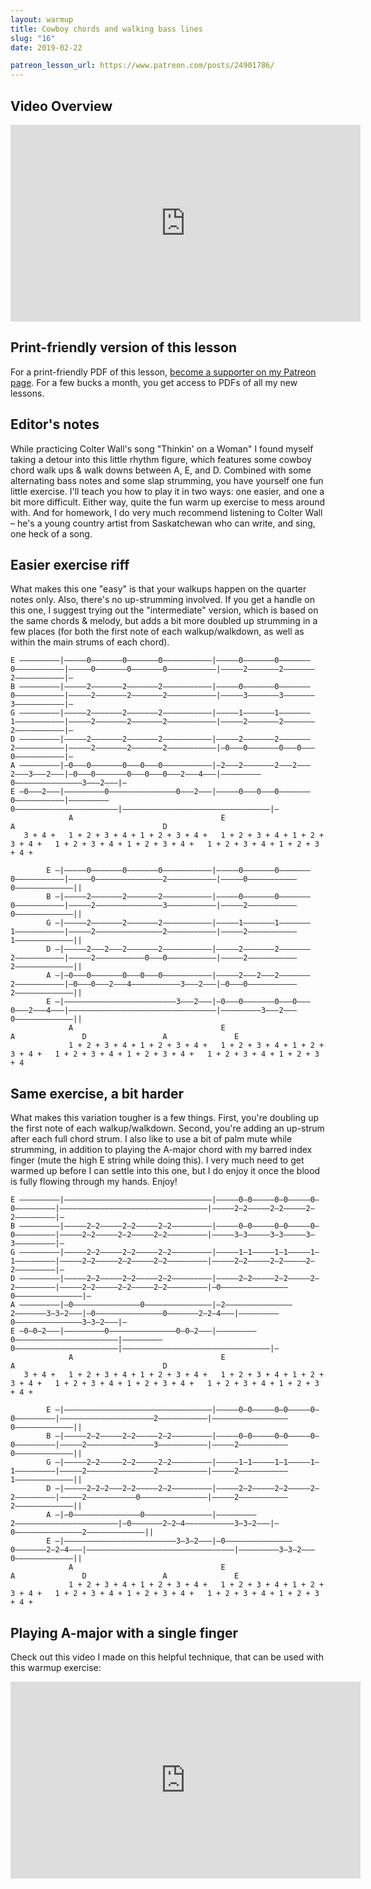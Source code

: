 ```yaml
---
layout: warmup
title: Cowboy chords and walking bass lines
slug: "16"
date: 2019-02-22

patreon_lesson_url: https://www.patreon.com/posts/24901786/
---
```


## Video Overview

<iframe width="560" height="315" src="https://www.youtube.com/embed/8GSHjffgXe0?showinfo=0" frameborder="0" allowfullscreen></iframe>

<!-- Coming soon... -->

## Print-friendly version of this lesson

For a print-friendly PDF of this lesson, [become a supporter on my Patreon page](https://www.patreon.com/posts/24901786). For a few bucks a month, you get access to PDFs of all my new lessons.

<!-- Coming soon... -->

## Editor's notes

While practicing Colter Wall's song "Thinkin' on a Woman" I found myself taking a detour into this little rhythm figure, which features some cowboy chord walk ups & walk downs between A, E, and D. Combined with some alternating bass notes and some slap strumming, you have yourself one fun little exercise. I'll teach you how to play it in two ways: one easier, and one a bit more difficult. Either way, quite the fun warm up exercise to mess around with. And for homework, I do very much recommend listening to Colter Wall – he's a young country artist from Saskatchewan who can write, and sing, one heck of a song.

## Easier exercise riff

What makes this one "easy" is that your walkups happen on the quarter notes only. Also, there's no up-strumming involved. If you get a handle on this one, I suggest trying out the "intermediate" version, which is based on the same chords & melody, but adds a bit more doubled up strumming in a few places (for both the first note of each walkup/walkdown, as well as within the main strums of each chord).

    E –––––––––|–––––0–––––––0–––––––0–––––––––––|–––––0–––––––0–––––––0–––––––––––|–––––0–––––––0–––––––0–––––––––––|–––––2–––––––2–––––––2–––––––––––|–
    B –––––––––|–––––2–––––––2–––––––2–––––––––––|–––––0–––––––0–––––––0–––––––––––|–––––2–––––––2–––––––2–––––––––––|–––––3–––––––3–––––––3–––––––––––|–
    G –––––––––|–––––2–––––––2–––––––2–––––––––––|–––––1–––––––1–––––––1–––––––––––|–––––2–––––––2–––––––2–––––––––––|–––––2–––––––2–––––––2–––––––––––|–
    D –––––––––|–––––2–––––––2–––––––2–––––––––––|–––––2–––––––2–––––––2–––––––––––|–––––2–––––––2–––––––2–––––––––––|–0–––0–––––––0–––0–––0–––––––––––|–
    A –––––––––|–0–––0–––––––0–––0–––0–––––––––––|–2–––2–––––––2–––2–––2–––3–––2–––|–0–––0–––––––0–––0–––0–––2–––4–––|–––––––––0–––––––––––––––3–––2–––|–
    E –0–––2–––|–––––––––0–––––––––––––––0–––2–––|–––––0–––0–––0–––––––0–––––––––––|–––––––––0–––––––––––––––––––––––|–––––––––––––––––––––––––––––––––|–
                 A                                 E                                 A                                 D
       3 + 4 +   1 + 2 + 3 + 4 + 1 + 2 + 3 + 4 +   1 + 2 + 3 + 4 + 1 + 2 + 3 + 4 +   1 + 2 + 3 + 4 + 1 + 2 + 3 + 4 +   1 + 2 + 3 + 4 + 1 + 2 + 3 + 4 +

            E –|–––––0–––––––0–––––––0–––––––––––|–––––0–––––––0–––––––0–––––––––––|–––––0–––––––––––––––2–––––––––––|–––––0–––––––––––0–––––––––––––||
            B –|–––––2–––––––2–––––––2–––––––––––|–––––0–––––––0–––––––0–––––––––––|–––––2–––––––––––––––3–––––––––––|–––––2–––––––––––0–––––––––––––||
            G –|–––––2–––––––2–––––––2–––––––––––|–––––1–––––––1–––––––1–––––––––––|–––––2–––––––––––––––2–––––––––––|–––––2–––––––––––1–––––––––––––||
            D –|–––––2–––2–––2–––––––2–––––––––––|–––––2–––––––2–––––––2–––––––––––|–––––2–––––––––––0–––0–––––––––––|–––––2–––––––––––2–––––––––––––||
            A –|–0–––0–––––––0–––0–––0–––––––––––|–––––2–––2–––2–––––––2–––––––––––|–0–––0–––2–––4–––––––––––3–––2–––|–0–––0–––––––––––2–––––––––––––||
            E –|–––––––––––––––––––––––––3–––2–––|–0–––0–––––––0–––0–––0–––2–––4–––|–––––––––––––––––––––––––––––––––|–––––––––3–––2–––0–––––––––––––||
                 A                                 E                                 A               D                 A               E
                 1 + 2 + 3 + 4 + 1 + 2 + 3 + 4 +   1 + 2 + 3 + 4 + 1 + 2 + 3 + 4 +   1 + 2 + 3 + 4 + 1 + 2 + 3 + 4 +   1 + 2 + 3 + 4 + 1 + 2 + 3 + 4

## Same exercise, a bit harder

What makes this variation tougher is a few things. First, you're doubling up the first note of each walkup/walkdown. Second, you're adding an up-strum after each full chord strum. I also like to use a bit of palm mute while strumming, in addition to playing the A-major chord with my barred index finger (mute the high E string while doing this). I very  much need to get warmed up before I can settle into this one, but I do enjoy it once the blood is fully flowing through my hands. Enjoy!

    E –––––––––|–––––––––––––––––––––––––––––––––|–––––0–0–––––0–0–––––0–0–––––––––|–––––––––––––––––––––––––––––––––|–––––2–2–––––2–2–––––2–2–––––––––|–
    B –––––––––|–––––2–2–––––2–2–––––2–2–––––––––|–––––0–0–––––0–0–––––0–0–––––––––|–––––2–2–––––2–2–––––2–2–––––––––|–––––3–3–––––3–3–––––3–3–––––––––|–
    G –––––––––|–––––2–2–––––2–2–––––2–2–––––––––|–––––1–1–––––1–1–––––1–1–––––––––|–––––2–2–––––2–2–––––2–2–––––––––|–––––2–2–––––2–2–––––2–2–––––––––|–
    D –––––––––|–––––2–2–––––2–2–––––2–2–––––––––|–––––2–2–––––2–2–––––2–2–––––––––|–––––2–2–––––2–2–––––2–2–––––––––|–0–––––––––––––––0–––––––––––––––|–
    A –––––––––|–0–––––––––––––––0–––––––––––––––|–2–––––––––––––––2–––––––3–3–2–––|–0–––––––––––––––0–––––––2–2–4–––|–––––––––0–––––––––––––––3–3–2–––|–
    E –0–0–2–––|–––––––––0–––––––––––––––0–0–2–––|–––––––––0–––––––––––––––––––––––|–––––––––0–––––––––––––––––––––––|–––––––––––––––––––––––––––––––––|–
                 A                                 E                                 A                                 D
       3 + 4 +   1 + 2 + 3 + 4 + 1 + 2 + 3 + 4 +   1 + 2 + 3 + 4 + 1 + 2 + 3 + 4 +   1 + 2 + 3 + 4 + 1 + 2 + 3 + 4 +   1 + 2 + 3 + 4 + 1 + 2 + 3 + 4 +

            E –|–––––––––––––––––––––––––––––––––|–––––0–0–––––0–0–––––0–0–––––––––|–––––––––––––––––––––2–––––––––––|–––––––––––––––––0–––––––––––––||
            B –|–––––2–2–––––2–2–––––2–2–––––––––|–––––0–0–––––0–0–––––0–0–––––––––|–––––2–––––––––––––––3–––––––––––|–––––2–––––––––––0–––––––––––––||
            G –|–––––2–2–––––2–2–––––2–2–––––––––|–––––1–1–––––1–1–––––1–1–––––––––|–––––2–––––––––––––––2–––––––––––|–––––2–––––––––––1–––––––––––––||
            D –|–––––2–2–2–––2–2–––––2–2–––––––––|–––––2–2–––––2–2–––––2–2–––––––––|–––––2–––––––––––0–––––––––––––––|–––––2–––––––––––2–––––––––––––||
            A –|–0–––––––––––––––0–––––––––––––––|–––––––––2–––––––––––––––––––––––|–0–––––––2–2–4–––––––––––3–3–2–––|–0–––––––––––––––2–––––––––––––||
            E –|–––––––––––––––––––––––––3–3–2–––|–0–––––––––––––––0–––––––2–2–4–––|–––––––––––––––––––––––––––––––––|–––––––––3–3–2–––0–––––––––––––||
                 A                                 E                                 A               D                 A               E
                 1 + 2 + 3 + 4 + 1 + 2 + 3 + 4 +   1 + 2 + 3 + 4 + 1 + 2 + 3 + 4 +   1 + 2 + 3 + 4 + 1 + 2 + 3 + 4 +   1 + 2 + 3 + 4 + 1 + 2 + 3 + 4 +

## Playing A-major with a single finger

Check out this video I made on this helpful technique, that can be used with this warmup exercise:

<iframe width="560" height="315" src="https://www.youtube.com/embed/wUrKhHAT0Fk?showinfo=0" frameborder="0" allowfullscreen></iframe>
